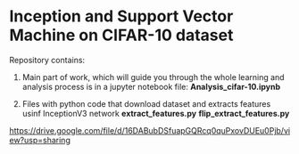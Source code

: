 # Inception and Support Vector Machine on CIFAR-10 dataset




Repository contains:

1. Main part of work, which will guide you through the whole learning and analysis process is in a jupyter notebook file:   **Analysis_cifar-10.ipynb**  
   
2. Files with python code that download dataset and extracts features usinf InceptionV3 network 
**extract_features.py**
**flip_extract_features.py**
    
https://drive.google.com/file/d/16DABubDSfuapGQRcq0quPxovDUEu0Pjb/view?usp=sharing